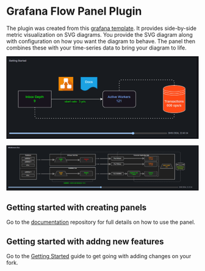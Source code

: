 # Grafana Flow Panel Plugin
The plugin was created from this [grafana template](https://grafana.com/developers/plugin-tools/tutorials/build-a-panel-plugin). It provides side-by-side metric visualization on SVG diagrams. You provide the SVG diagram along with configuration on how you want the diagram to behave. The panel then combines these with your time-series data to bring your diagram to life.

![example1](src/img/example1.png)

![example2](src/img/example2.png)

## Getting started with creating panels
Go to the [documentation](https://github.com/andymchugh/andrewbmchugh-flow-panel-docs/blob/main/README.md) repository for full details on how to use the panel.

## Getting started with addng new features
Go to the [Getting Started](./grafana-getting-started.md) guide to get going with adding changes on your fork.
